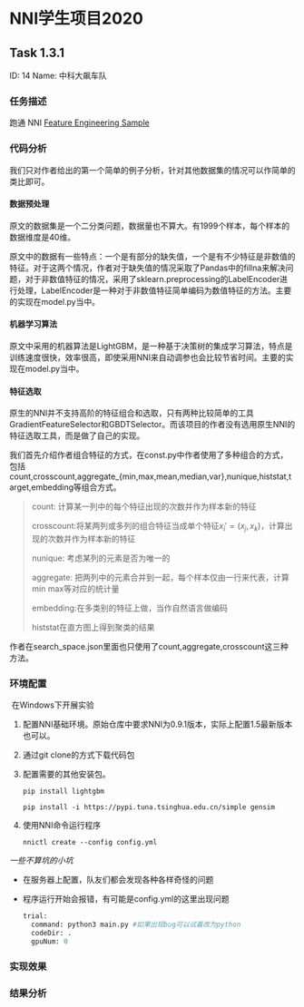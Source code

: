 # NNI学生项目2020

## Task 1.3.1

ID: 14 Name: 中科大飙车队

### 任务描述

跑通 NNI [Feature Engineering Sample](https://github.com/SpongebBob/tabular_automl_NNI)

### 代码分析

我们只对作者给出的第一个简单的例子分析，针对其他数据集的情况可以作简单的类比即可。

#### 数据预处理

原文的数据集是一个二分类问题，数据量也不算大。有1999个样本，每个样本的数据维度是40维。

原文中的数据有一些特点：一个是有部分的缺失值，一个是有不少特征是非数值的特征。对于这两个情况，作者对于缺失值的情况采取了Pandas中的fillna来解决问题，对于非数值特征的情况，采用了sklearn.preprocessing的LabelEncoder进行处理，LabelEncoder是一种对于非数值特征简单编码为数值特征的方法。主要的实现在model.py当中。

#### 机器学习算法

原文中采用的机器算法是LightGBM，是一种基于决策树的集成学习算法，特点是训练速度很快，效率很高，即使采用NNI来自动调参也会比较节省时间。主要的实现在model.py当中。

#### 特征选取

原生的NNI并不支持高阶的特征组合和选取，只有两种比较简单的工具GradientFeatureSelector和GBDTSelector。而该项目的作者没有选用原生NNI的特征选取工具，而是做了自己的实现。

我们首先介绍作者组合特征的方式，在const.py中作者使用了多种组合的方式，包括count,crosscount,aggregate_{min,max,mean,median,var},nunique,histstat,target,embedding等组合方式。

> count: 计算某一列中的每个特征出现的次数并作为样本新的特征
>
> crosscount:将某两列或多列的组合特征当成单个特征$x_i'=(x_j,x_k)$，计算出现的次数并作为样本新的特征
>
> nunique: 考虑某列的元素是否为唯一的
>
> aggregate: 把两列中的元素合并到一起，每个样本仅由一行来代表，计算min max等对应的统计量
>
> embedding:在多类别的特征上做，当作自然语言做编码
>
> histstat在直方图上得到聚类的结果

作者在search_space.json里面也只使用了count,aggregate,crosscount这三种方法。

### 环境配置

​	在Windows下开展实验

1. 配置NNI基础环境。原始仓库中要求NNI为0.9.1版本，实际上配置1.5最新版本也可以。

2. 通过git clone的方式下载代码包

3. 配置需要的其他安装包。

   ```clike
   pip install lightgbm
   ```

   ```
   pip install -i https://pypi.tuna.tsinghua.edu.cn/simple gensim
   ```
   
4. 使用NNI命令运行程序

   ```
   nnictl create --config config.yml
   ```

*一些不算坑的小坑*

- 在服务器上配置，队友们都会发现各种各样奇怪的问题

- 程序运行开始会报错，有可能是config.yml的这里出现问题

  ```python
  trial:
    command: python3 main.py #如果出现bug可以试着改为python
    codeDir: .
    gpuNum: 0
  ```

### 实现效果



### 结果分析

